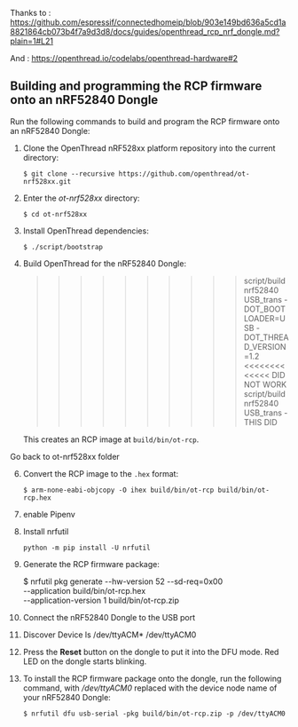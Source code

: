 Thanks to : https://github.com/espressif/connectedhomeip/blob/903e149bd636a5cd1a8821864cb073b4f7a9d3d8/docs/guides/openthread_rcp_nrf_dongle.md?plain=1#L21

And : https://openthread.io/codelabs/openthread-hardware#2

## Building and programming the RCP firmware onto an nRF52840 Dongle

Run the following commands to build and program the RCP firmware onto an
nRF52840 Dongle:

1.  Clone the OpenThread nRF528xx platform repository into the current
    directory:

        $ git clone --recursive https://github.com/openthread/ot-nrf528xx.git

2.  Enter the _ot-nrf528xx_ directory:

        $ cd ot-nrf528xx

3.  Install OpenThread dependencies:

        $ ./script/bootstrap

4.  Build OpenThread for the nRF52840 Dongle:

       >>>>>>>>>> script/build nrf52840 USB_trans -DOT_BOOTLOADER=USB -DOT_THREAD_VERSION=1.2 <<<<<<<<<<<<< DID NOT WORK
       script/build nrf52840 USB_trans - THIS DID

    This creates an RCP image at `build/bin/ot-rcp`.

Go back to ot-nrf528xx folder

6.  Convert the RCP image to the `.hex` format:

        $ arm-none-eabi-objcopy -O ihex build/bin/ot-rcp build/bin/ot-rcp.hex

7.    enable Pipenv

8.  Install nrfutil

        python -m pip install -U nrfutil
    

10.  Generate the RCP firmware package:

        $ nrfutil pkg generate --hw-version 52 --sd-req=0x00 \
            --application build/bin/ot-rcp.hex \
            --application-version 1 build/bin/ot-rcp.zip

11.  Connect the nRF52840 Dongle to the USB port
12.  Discover Device
        ls /dev/ttyACM*
        /dev/ttyACM0

13.  Press the **Reset** button on the dongle to put it into the DFU mode. Red
    LED on the dongle starts blinking.

14. To install the RCP firmware package onto the dongle, run the following
    command, with _/dev/ttyACM0_ replaced with the device node name of your
    nRF52840 Dongle:

        $ nrfutil dfu usb-serial -pkg build/bin/ot-rcp.zip -p /dev/ttyACM0
